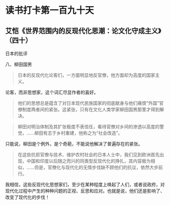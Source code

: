 读书打卡第一百九十天
===

艾恺《世界范围内的反现代化思潮：论文化守成主义》（四十）
---

日本的批评

八、柳田国男

> 日本的反现代化论客们，一方面明显地反官僚，他方面却为高度的国家主义。

论客，而非思想家，这个词汇尽显作者的喜好。

> 他们的思想总是蕴含了对日本现代民族国家的彻底献身与他们痛恨“外国”官僚制度两者间的紧张。这紧张，只有在文化人类学家柳田国男那里才得到解决。

>柳田对明治体制及其扩张极度不表信任，看待官僚对乡间的渗透以高度的警觉，……柳田有志于乡村重建，他称之为“社会改造”。

只能说，柳田是个例外，是个奇葩，不能说他解决了普遍存在的紧张。

> 在这些抗拒官僚与技术、维护农村社会的日本人士中，我们见到欧洲首先出现，中国和印度以后随之而兴的同类型反现代化的挣扎，其内容极为相似，……但是，官僚化与现代化的无情步伐缺不顾他们的抗议，依然大步前行。

我相信，这些反现代化思想家们，至少在某种程度上唤起了人们，或者说政府，对现代化过程中产生的种种问题的正视、反思和应对。也就是说，他们还是影响了、改变了现代化的步伐！